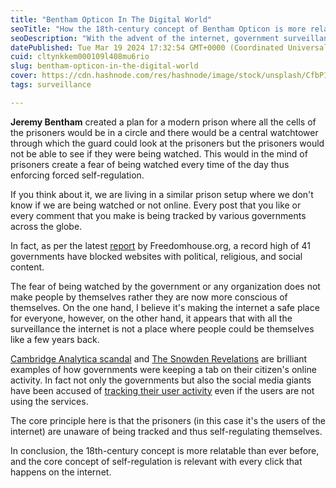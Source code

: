 ```yaml
---
title: "Bentham Opticon In The Digital World"
seoTitle: "How the 18th-century concept of Bentham Opticon is more relatable"
seoDescription: "With the advent of the internet, government surveillance has been growing parallelly. It draws parallels to the centuries-old concept by Bentham."
datePublished: Tue Mar 19 2024 17:32:54 GMT+0000 (Coordinated Universal Time)
cuid: cltynkkem000109l408mu6rio
slug: bentham-opticon-in-the-digital-world
cover: https://cdn.hashnode.com/res/hashnode/image/stock/unsplash/CfbP1yJYTRc/upload/af78a178205c0e4a66249492a1affad6.jpeg
tags: surveillance

---
```


**Jeremy Bentham** created a plan for a modern prison where all the cells of the prisoners would be in a circle and there would be a central watchtower through which the guard could look at the prisoners but the prisoners would not be able to see if they were being watched. This would in the mind of prisoners create a fear of being watched every time of the day thus enforcing forced self-regulation.

If you think about it, we are living in a similar prison setup where we don't know if we are being watched or not online. Every post that you like or every comment that you make is being tracked by various governments across the globe.

In fact, as per the latest [report](https://freedomhouse.org/report/freedom-net/2023/repressive-power-artificial-intelligence) by Freedomhouse.org, a record high of 41 governments have blocked websites with political, religious, and social content.

The fear of being watched by the government or any organization does not make people by themselves rather they are now more conscious of themselves. On the one hand, I believe it's making the internet a safe place for everyone, however, on the other hand, it appears that with all the surveillance the internet is not a place where people could be themselves like a few years back.

[Cambridge Analytica scandal](https://en.wikipedia.org/wiki/Facebook%E2%80%93Cambridge_Analytica_data_scandal) and [The Snowden Revelations](https://en.wikipedia.org/wiki/Edward_Snowden) are brilliant examples of how governments were keeping a tab on their citizen's online activity. In fact not only the governments but also the social media giants have been accused of [tracking their user activity](https://www.forbes.com/sites/kalevleetaru/2018/10/25/social-media-companies-collect-so-much-data-even-they-cant-remember-all-the-ways-they-surveil-us/?sh=789ce1527d0b) even if the users are not using the services.

The core principle here is that the prisoners (in this case it's the users of the internet) are unaware of being tracked and thus self-regulating themselves.

In conclusion, the 18th-century concept is more relatable than ever before, and the core concept of self-regulation is relevant with every click that happens on the internet.